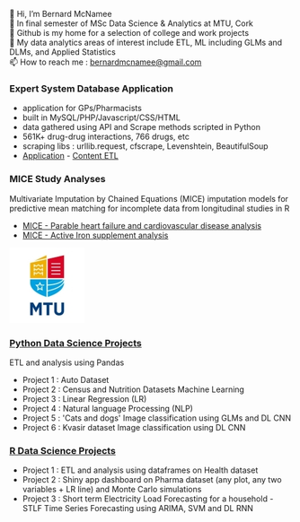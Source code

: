 👋 Hi, I’m Bernard McNamee<br>
🌱 In final semester of MSc Data Science & Analytics at MTU, Cork<br>
👀 Github is my home for a selection of college and work projects<br>
💞️ My data analytics areas of interest include ETL, ML including GLMs and DLMs, and Applied Statistics<br>
📫 How to reach me : <a href="mailto:bernardmcnamee@gmail.com">bernardmcnamee@gmail.com</a><br>




### Expert System Database Application
- application for GPs/Pharmacists
- built in MySQL/PHP/Javascript/CSS/HTML
- data gathered using API and Scrape methods scripted in Python
- 561K+ drug-drug interactions, 766 drugs, etc
- scraping libs : urllib.request, cfscrape, Levenshtein, BeautifulSoup
- [Application](https://github.com/bjmcnamee/Compass_App_Dev) - [Content ETL](https://github.com/bjmcnamee/Compass_Content_ETL)

### MICE Study Analyses
Multivariate Imputation by Chained Equations (MICE) imputation models for predictive mean matching for incomplete data from longitudinal studies in R
- [MICE - Parable heart failure and cardiovascular disease analysis](https://github.com/bjmcnamee/MICE_Parable)
- [MICE - Active Iron supplement analysis](https://github.com/bjmcnamee/MICE_IronSupplement)



![MTU Logo](/MTU_Logo.jpg)
### [Python Data Science Projects](https://github.com/bjmcnamee/MTU_Python_Projects)
ETL and analysis using Pandas
- Project 1 : Auto Dataset
- Project 2 : Census and Nutrition Datasets
Machine Learning
- Project 3 : Linear Regression (LR)
- Project 4 : Natural language Processing (NLP)
- Project 5 : 'Cats and dogs' Image classification using GLMs and DL CNN
- Project 6 : Kvasir dataset Image classification using DL CNN

### [R Data Science Projects](https://github.com/bjmcnamee/MTU_R_Projects)
- Project 1 : ETL and analysis using dataframes on Health dataset
- Project 2 : Shiny app dashboard on Pharma dataset (any plot, any two variables + LR line) and Monte Carlo simulations
- Project 3 : Short term Electricity Load Forecasting for a household - STLF Time Series Forecasting using ARIMA, SVM and DL RNN
